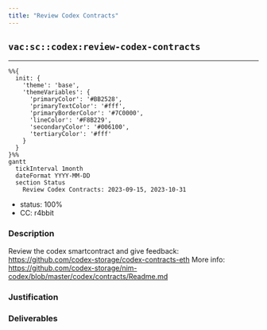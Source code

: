 ```yaml
---
title: "Review Codex Contracts"
---
```

## `vac:sc::codex:review-codex-contracts`
---

```mermaid
%%{ 
  init: { 
    'theme': 'base', 
    'themeVariables': { 
      'primaryColor': '#BB2528', 
      'primaryTextColor': '#fff', 
      'primaryBorderColor': '#7C0000', 
      'lineColor': '#F8B229', 
      'secondaryColor': '#006100', 
      'tertiaryColor': '#fff' 
    } 
  } 
}%%
gantt
  tickInterval 1month
  dateFormat YYYY-MM-DD 
  section Status
    Review Codex Contracts: 2023-09-15, 2023-10-31
```

- status: 100%
- CC: r4bbit

### Description

Review the codex smartcontract and give feedback: https://github.com/codex-storage/codex-contracts-eth
More info:  https://github.com/codex-storage/nim-codex/blob/master/codex/contracts/Readme.md

### Justification


### Deliverables



